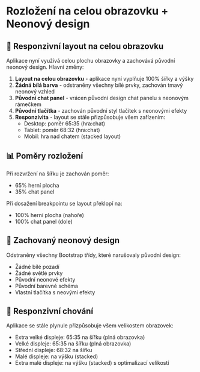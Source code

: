 # Rozložení na celou obrazovku + Neonový design

## 📱 Responzivní layout na celou obrazovku

Aplikace nyní využívá celou plochu obrazovky a zachovává původní neonový design. Hlavní změny:

1. **Layout na celou obrazovku** - aplikace nyní vyplňuje 100% šířky a výšky
2. **Žádná bílá barva** - odstraněny všechny bílé prvky, zachován tmavý neonový vzhled
3. **Původní chat panel** - vrácen původní design chat panelu s neonovým rámečkem
4. **Původní tlačítka** - zachován původní styl tlačítek s neonovými efekty
5. **Responzivita** - layout se stále přizpůsobuje všem zařízením:
   - Desktop: poměr 65:35 (hra:chat)
   - Tablet: poměr 68:32 (hra:chat)
   - Mobil: hra nad chatem (stacked layout)

## 📊 Poměry rozložení

Při rozvržení na šířku je zachován poměr:
- 65% herní plocha
- 35% chat panel

Při dosažení breakpointu se layout překlopí na:
- 100% herní plocha (nahoře)
- 100% chat panel (dole)

## 🎨 Zachovaný neonový design

Odstraněny všechny Bootstrap třídy, které narušovaly původní design:
- Žádné bílé pozadí
- Žádné světlé prvky
- Původní neonové efekty
- Původní barevné schéma
- Vlastní tlačítka s neovými efekty

## 📱 Responzivní chování

Aplikace se stále plynule přizpůsobuje všem velikostem obrazovek:
- Extra velké displeje: 65:35 na šířku (plná obrazovka)
- Velké displeje: 65:35 na šířku (plná obrazovka)
- Střední displeje: 68:32 na šířku
- Malé displeje: na výšku (stacked)
- Extra malé displeje: na výšku (stacked) s optimalizací velikostí
